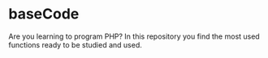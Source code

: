 # baseCode
Are you learning to program PHP? In this repository you find the most used functions ready to be studied and used.
